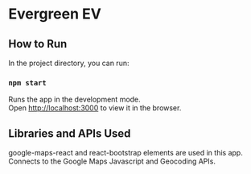 # Evergreen EV

## How to Run

In the project directory, you can run:

### `npm start`

Runs the app in the development mode.<br />
Open [http://localhost:3000](http://localhost:3000) to view it in the browser.

## Libraries and APIs Used
google-maps-react and react-bootstrap elements are used in this app.
Connects to the Google Maps Javascript and Geocoding APIs.
